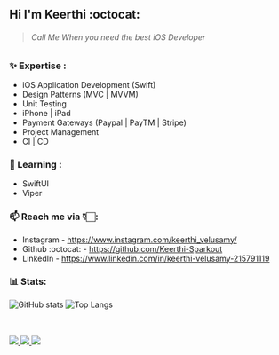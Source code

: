 ## Hi I'm Keerthi :octocat: 

> ###### Call Me When you need the best iOS Developer  

### :sparkles: Expertise :

* iOS Application Development (Swift)
* Design Patterns (MVC | MVVM)
* Unit Testing
* iPhone | iPad
* Payment Gateways (Paypal | PayTM | Stripe)
* Project Management
* CI | CD

### 🌱 Learning :

* SwiftUI
* Viper

### 📫 Reach me via 👇🏻: 

* Instagram - https://www.instagram.com/keerthi_velusamy/
* Github :octocat: - https://github.com/Keerthi-Sparkout
* LinkedIn - https://www.linkedin.com/in/keerthi-velusamy-215791119

### 📊 Stats: 
![GitHub stats](https://github-readme-stats.vercel.app/api?username=Keerthi-Sparkout&show_icons=true) 
![Top Langs](https://github-readme-stats.vercel.app/api/top-langs/?username=Keerthi-Sparkout)

<br><br>
  <a href="https://badges.pufler.dev">
    <img src="https://badges.pufler.dev/visits/Keerthi-Sparkout/Keerthi-Sparkout?style=flat-square&color=blue&logo=github">
  </a>
  <a href="https://badges.pufler.dev">
    <img src="https://badges.pufler.dev/years/Keerthi-Sparkout?style=flat-square&color=blue&logo=github">
  </a>
  <a href="https://badges.pufler.dev">
    <img src="https://badges.pufler.dev/repos/Keerthi-Sparkout?style=flat-square&color=blue&logo=github">
  </a>
